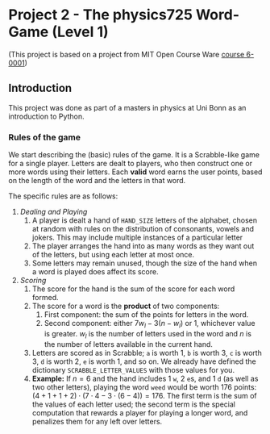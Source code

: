 # Project 2 - The physics725 Word-Game (Level 1)
(This project is based on a project from MIT Open Course Ware [course 6-0001](https://ocw.mit.edu/courses/electrical-engineering-and-computer-science/6-0001-introduction-to-computer-science-and-programming-in-python-fall-2016/))

## Introduction

This project was done as part of a masters in physics at Uni Bonn as an introduction to Python.

### Rules of the game

We start describing the (basic) rules of the game. It is a Scrabble-like game for a single player. Letters are dealt to players, who then construct one or more words using their letters. Each **valid** word earns the user points, based on the length of the word and the letters in that word.

The specific rules are as follows:
1. *Dealing and Playing*
    1. A player is dealt a hand of `HAND_SIZE` letters of the alphabet, chosen at random with rules on the distribution of consonants, vowels and jokers. This may include multiple instances of a particular letter
    2. The player arranges the hand into as many words as they want out of the letters, but using each letter at most once.
    3. Some letters may remain unused, though the size of the hand when a word is played
       does affect its score.
2. *Scoring*
    1. The score for the hand is the sum of the score for each word formed.
    2. The score for a word is the **product** of two components:
        1. First component: the sum of the points for letters in the word.
        2. Second component: either $7 w_l - 3(n - w_l)$ or 1, whichever value is greater.
           $w_l$ is the number of letters used in the word and $n$ is the number of letters available in the current hand.
    3. Letters are scored as in Scrabble; `a` is worth 1, `b` is worth 3, `c` is worth 3, `d` is worth 2, `e` is worth 1, and so on. We already have defined the dictionary `SCRABBLE_LETTER_VALUES` with those values for you.
    4. **Example:** If $n=6$ and the hand includes 1 `w`, 2 `e`s, and 1 `d` (as well as two other letters), playing the word `weed` would be worth 176 points: $(4+1+1+2) \cdot (7\cdot 4 - 3\cdot(6-4)) = 176$. The first term is the sum of the values of each letter used; the second term is the special computation that rewards a player for playing a longer word, and penalizes them for any left over letters.
